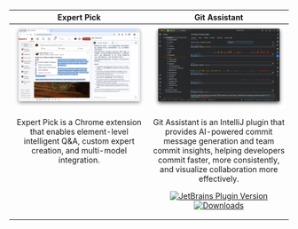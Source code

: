 <table width="100%">
  <colgroup>
    <col span="1" width="50%" />
    <col span="1" width="50%" />
  </colgroup>
  <thead>
    <tr>
      <th scope="col" width="50%" valign="top" align="center">Expert Pick</th>
      <th scope="col" width="50%" valign="top" align="center">Git Assistant</th>
    </tr>
  </thead>
  <tbody>
    <tr>
      <td valign="top" align="center">
        <a href="https://expertpick.pages.dev/" aria-label="Open Expert Pick">
          <img src="assets/expertpick/screenshot.webp" alt="Expert Pick screenshot" loading="lazy" decoding="async" width="420" />
        </a>
        <p>
            Expert Pick is a Chrome extension that enables element-level intelligent Q&A, custom expert creation, and multi-model integration.
        </p>
      </td>
      <td valign="top" align="center">
        <a href="https://gitassistant.pages.dev/" aria-label="Open Git Assistant">
          <img src="assets/gitassistant/screenshot.png" alt="Git Assistant screenshot" loading="lazy" decoding="async" width="420" />
        </a>
        <p>
            Git Assistant is an IntelliJ plugin that provides AI-powered commit message generation and team commit insights, helping developers commit faster, more consistently, and visualize collaboration more effectively.
        </p>
        <p align="center">
          <a href="https://plugins.jetbrains.com/plugin/24154-git-assistant">
            <img src="https://img.shields.io/jetbrains/plugin/v/24154-git-assistant?style=flat-square&color=0A84FF&logo=jetbrains&logoColor=white" alt="JetBrains Plugin Version">
          </a>
          <a href="https://plugins.jetbrains.com/plugin/24154-git-assistant">
            <img src="https://img.shields.io/jetbrains/plugin/d/24154-git-assistant?label=Downloads&style=flat-square" alt="Downloads">
          </a>
        </p>
      </td>
    </tr>
  </tbody>
</table>
